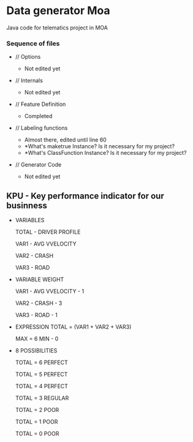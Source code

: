 # Data generator Moa
Java code for telematics project in MOA

### Sequence of files
- // Options
   - Not edited yet
    
- // Internals
   - Not edited yet
    
- // Feature Definition 
    - Completed

- // Labeling functions
    - Almost there, edited until line 60
    - *What's maketrue Instance? Is it necessary for my project?
    - *What's ClassFunction Instance? Is it necessary for my project? 
    
- // Generator Code
   - Not edited yet

## KPU - Key performance indicator for our businness

- VARIABLES
   
   TOTAL - DRIVER PROFILE
   
   VAR1  - AVG VVELOCITY
   
   VAR2 - CRASH
   
   VAR3 - ROAD

- VARIABLE WEIGHT
  
   VAR1  - AVG VVELOCITY - 1 
   
   VAR2 - CRASH - 3
   
   VAR3 - ROAD - 1

- EXPRESSION
   TOTAL =  (VAR1 + VAR2 + VAR3) 

   MAX  = 6 MIN - 0
   
- 8 POSSIBILITIES

   TOTAL = 6
   PERFECT
   
   TOTAL = 5
   PERFECT
   
   TOTAL = 4
   PERFECT
  
   TOTAL = 3
   REGULAR
   
   TOTAL = 2
   POOR
   
   TOTAL = 1
   POOR
   
   TOTAL = 0
   POOR
